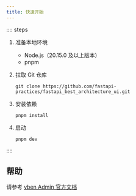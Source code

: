 ```yaml
---
title: 快速开始
---
```


:::: steps

1. 准备本地环境

    - Node.js（20.15.0 及以上版本）
    - pnpm

2. 拉取 Git 仓库

   ```shell
   git clone https://github.com/fastapi-practices/fastapi_best_architecture_ui.git
   ```

3. 安装依赖

   ```shell
   pnpm install
   ```

4. 启动

   ```shell
   pnpm dev
   ```

::::

## 帮助

请参考 [vben Admin 官方文档](https://doc.vben.pro/)